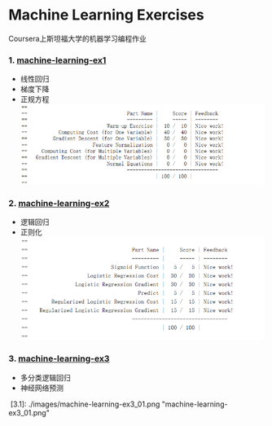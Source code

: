 Machine Learning Exercises
======
Coursera上斯坦福大学的机器学习编程作业

### 1. [machine-learning-ex1][1]
 - 线性回归
 - 梯度下降
 - 正规方程
![machine-learning-ex1][1.1]


### 2. [machine-learning-ex2][2]
 - 逻辑回归
 - 正则化
![machine-learning-ex1][2.1]

### 3. [machine-learning-ex3][3]
 - 多分类逻辑回归
 - 神经网络预测


  
  
  [1]:https://github.com/lawlite19/MachineLearningEx/tree/master/machine-learning-ex1
  
  [1.1]: ./images/machine-learning-ex1_01.png "machine-learning-ex1_01.png"
  
  [2]:https://github.com/lawlite19/MachineLearningEx/tree/master/machine-learning-ex2
  
  [2.1]: ./images/machine-learning-ex2_01.png "machine-learning-ex2_01.png"
  
  [3]:https://github.com/lawlite19/MachineLearningEx/blob/master/images/machine-learning-ex3_01.png
 
  [3.1]: ./images/machine-learning-ex3_01.png "machine-learning-ex3_01.png"
